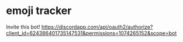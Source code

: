 # emoji tracker

Invite this bot!
https://discordapp.com/api/oauth2/authorize?client_id=624386401735147531&permissions=1074265152&scope=bot

